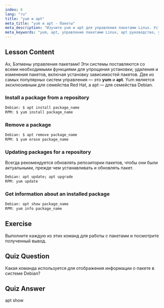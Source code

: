 ```yaml
---
index: 6
lang: "ru"
title: "yum и apt"
meta_title: "yum и apt - Пакеты"
meta_description: "Изучите yum и apt для управления пакетами Linux. Устанавливайте, удаляйте и обновляйте программное обеспечение в системах Debian/RPM с помощью этого руководства для начинающих. Начните сегодня!"
meta_keywords: "yum, apt, управление пакетами Linux, apt руководство, yum руководство, команды Linux, руководство для начинающих, установка пакетов"
---
```


## Lesson Content

Ах, Бэтмены управления пакетами! Эти системы поставляются со всеми необходимыми функциями для упрощения установки, удаления и изменения пакетов, включая установку зависимостей пакетов. Две из самых популярных систем управления — это **yum** и **apt**. Yum является эксклюзивным для семейства Red Hat, а apt — для семейства Debian.

### Install a package from a repository

```bash
Debian: $ apt install package_name
RPM: $ yum install package_name
```

### Remove a package

```bash
Debian: $ apt remove package_name
RPM: $ yum erase package_name
```

### Updating packages for a repository

Всегда рекомендуется обновлять репозитории пакетов, чтобы они были актуальными, прежде чем устанавливать и обновлять пакет.

```bash
Debian: apt update; apt upgrade
RPM: yum update
```

### Get information about an installed package

```bash
Debian: apt show package_name
RPM: yum info package_name
```

## Exercise

Выполните каждую из этих команд для работы с пакетами и посмотрите полученный вывод.

## Quiz Question

Какая команда используется для отображения информации о пакете в системе Debian?

## Quiz Answer

apt show
